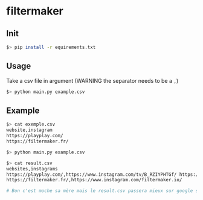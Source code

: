 # filtermaker

## Init
```Bash
$> pip install -r equirements.txt
```

## Usage
Take a csv file in argument (WARNING the separator needs to be a `,`)

```Bash
$> python main.py example.csv
```

## Example
```Bash
$> cat exemple.csv
website,instagram
https://playplay.com/
https://filtermaker.fr/

$> python main.py example.csv

$> cat result.csv
websites,instagrams
https://playplay.com/,https://www.instagram.com/tv/B_RZIYPHTGf/ https://www.instagram.com/tv/B4DT5HfIZXI/ https://www.instagram.com/bertrand_usclat/ https://www.instagram.com/deliveroo_fr/ https://www.instagram.com/decathlontalent/ https://www.instagram.com/tv/B6LgKnYK2MJ/ https://www.instagram.com/jiffpom/ https://www.instagram.com/shantybiscuits/ https://www.instagram.com/p/B_FpM42odY9/
https://filtermaker.fr/,https://www.instagram.com/filtermaker.io/

# Bon c'est moche sa mère mais le result.csv passera mieux sur google sheet par exemple (Je n'ai pas fait de petit dessin sur le résultat tu m'en voudras pas)
```
